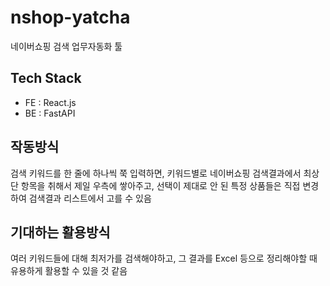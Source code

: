 # nshop-yatcha

네이버쇼핑 검색 업무자동화 툴

## Tech Stack
- FE : React.js
- BE : FastAPI

## 작동방식
검색 키워드를 한 줄에 하나씩 쭉 입력하면, 키워드별로 네이버쇼핑 검색결과에서 최상단 항목을 취해서 제일 우측에 쌓아주고, 선택이 제대로 안 된 특정 상품들은 직접 변경하여 검색결과 리스트에서 고를 수 있음

## 기대하는 활용방식
여러 키워드들에 대해 최저가를 검색해야하고, 그 결과를 Excel 등으로 정리해야할 때 유용하게 활용할 수 있을 것 같음
